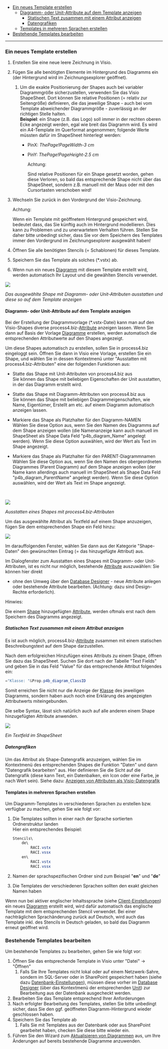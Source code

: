 -   [Ein neues Template erstellen](#ein-neues-template-erstellen)
    -   [Diagramm- oder Unit-Attribute auf dem Template anzeigen](#diagramm-oder-unit-attribute-auf-dem-template-anzeigen)
        -   [Statischen Text zusammen mit einem Attribut anzeigen](#statischen-text-zusammen-mit-einem-attribut-anzeigen)
        -   [Datengrafiken](#datengrafiken)
    -   [Templates in mehreren Sprachen erstellen](#templates-in-mehreren-sprachen-erstellen)
-   [Bestehende Templates bearbeiten](#bestehende-templates-bearbeiten)

------------------------------------------------------------------------

### Ein neues Template erstellen

1.  Erstellen Sie eine neue leere Zeichnung in Visio.
2.  Fügen Sie alle benötigten Elemente im Hintergrund des Diagramms ein
    (der Hintergrund wird im Zeichnungsexplorer geöffnet).  
    1.  Um die exakte Positionierung der Shapes auch bei variabler
        Diagrammgröße sicherzustellen, verwenden Sie das Visio
        ShapeSheet. Dort können Sie relative Positionen (= relativ zur
        Seitengröße) definieren, die das jeweilige Shape - auch bei vom
        Template abweichender Diagrammgröße - zuverlässig an der
        richtigen Stelle halten.  
        **Beispiel**: ein Shape (z.B. das Logo) soll immer in der
        rechten oberen Ecke angezeigt werden, egal wie breit das
        Diagramm wird. Es wird ein A4-Template im Querformat angenommen;
        folgende Werte müssten dafür im ShapeSheet hinterlegt werden:
        -   PinX: *ThePage!PageWidth-3 cm*
        -   PinY: *ThePage!PageHeight-2.5 cm*

            Achtung:

            Sind relative Positionen für ein Shape gesetzt worden, gehen
            diese Verloren, so bald das entsprechende Shape nicht über
            das ShapeSheet, sondern z.B. manuell mit der Maus oder mit
            den Cursortasten verschoben wird!
3.  Wechseln Sie zurück in den Vordergrund der Visio-Zeichnung.

    Achtung:

    Wenn ein Template mit geöffnetem Hintergrund gespeichert wird,
    bedeutet dass, das Sie künftig auch im Hintergrund modellieren. Dies
    kann zu Problemen und zu unerwartetem Verhalten führen. Stellen Sie
    daher bitte unbedingt sicher, dass Sie vor dem Speichern des
    Templates immer den Vordergrund im Zeichnungsexplorer ausgewählt
    haben!

4.  Öffnen Sie alle benötigten Stencils (= Schablonen) für dieses
    Template.
5.  Speichern Sie das Template als solches (\*.vstx) ab.
6.  Wenn nun ein neues [Diagramm](Diagramm) mit diesem Template erstellt
    wird, werden automatisch Ihr Layout und die gewählten Stencils
    verwendet.


![](//images.ctfassets.net/utx1h0gfm1om/5WbumS8RhK8IkiE6MiSKMg/0511e3519cd64ed81e1594b971a38eb4/1018006.png)

*Das ausgewählte Shape mit Diagramm- oder Unit-Attributen ausstatten und diese so auf dem Template anzeigen*

#### Diagramm- oder Unit-Attribute auf dem Template anzeigen

Bei der Erstellung der Diagrammvorlage (\*.vstx-Datei) kann man auf den
Visio-Shapes diverse process4.biz-[Attribute](Attributgruppe_Attribut)
anzeigen lassen. Wenn Sie dann auf Basis der Vorlage
[Diagramme](Diagramm) erstellen, werden automatisch die entsprechenden
Attributwerte auf den Shapes angezeigt.

Um diese Shapes automatisch zu erstellen, sollen Sie in process4.biz
eingeloggt sein. Öffnen Sie dann in Visio eine Vorlage, erstellen Sie
ein Shape, und wählen Sie in dessen Kontextmenü unter "Ausstatten mit
process4.biz-Attributen" eine der folgenden Funktionen aus:

-   Statte das Shape mit Unit-Attributen von process4.biz aus  
    Sie können das Shape mit beliebigen Eigenschaften der Unit
    ausstatten, in der das Diagramm erstellt wird.

-   Statte das Shape mit Diagramm-Attributen von process4.biz aus  
    Sie können das Shape mit beliebigen Diagrammeigenschaften, wie Name,
    Eigentümer, Erstellt am etc. auf einem Diagramm automatisch anzeigen
    lassen.
-   Markiere das Shape als Platzhalter für den Diagramm-NAMEN  
    Wählen Sie diese Option aus, wenn Sie den Namen des Diagramms auf
    dem Shape anzeigen wollen (die Namenanzeige kann auch manuell im
    ShapeSheet als Shape Data Feld "p4b\_diagram\_Name" angelegt
    werden). Wenn Sie diese Option auswählen, wird der Wert als Text im
    Shape angezeigt.
-   Markiere das Shape als Platzhalter für den PARENT-Diagrammnamen  
    Wählen Sie diese Option aus, wenn Sie den Namen des obergeordneten
    Diagrammes (Parent Diagramm) auf dem Shape anzeigen wollen (der Name
    kann allerdings auch manuell im ShapeSheet als Shape Data Feld
    "p4b\_diagram\_ParentName" angelegt werden). Wenn Sie diese Option
    auswählen, wird der Wert als Text im Shape angezeigt.

 

![](//images.ctfassets.net/utx1h0gfm1om/4VfffbAAEM6qS4QwSICy6/278b0b16e103bf5ef94d783f2f3e05ef/1018005.png)

*Ausstatten eines Shapes mit process4.biz-Attributen*

Um das ausgewählte Attribut als Textfeld auf einem Shape anzuzeigen,
fügen Sie dem entsprechenden Shape ein Feld hinzu:

![](//images.ctfassets.net/utx1h0gfm1om/1lqMwaLrVSMImEIESEk2O6/0c4bc439d45cecf85d5a61084228aeaf/1018004.png)

Im darauffolgenden Fenster, wählen Sie dann aus der Kategorie
"Shape-Daten" den gewünschten Eintrag (= das hinzugefügte Attribut) aus.

Im Dialogfenster zum Ausstatten eines Shapes mit Diagramm- oder
Unit-Attributen, ist es nicht nur möglich, bestehende
[Attribute](Attributgruppe_Attribut) auszuwählen: Sie können hier direkt
- ohne den Umweg über den [Database Designer](Database_Designer) - neue
Attribute anlegen oder bestehende Attribute bearbeiten. (Achtung: dazu
sind Design-Rechte erforderlich).

Hinwies:

Die einem [Shape](Shapes_Stencils_Templates) hinzugefügten
[Attribute](Attributgruppe_Attribut), werden oftmals erst nach dem
Speichern des Diagramms angezeigt.

##### Statischen Text zusammen mit einem Attribut anzeigen

Es ist auch möglich, process4.biz-[Attribute](Attributgruppe_Attribut)
zusammen mit einem statischen Beschreibungstext auf dem Shape
darzustellen.

Nach dem erfolgreichen Hinzufügen eines Attributs zu einem Shape, öffnen
Sie dazu das ShapeSheet. Suchen Sie dort nach der Tabelle "Text Fields"
und geben Sie in das Feld "Value" für das entsprechende Attribut
folgendes ein:

``` java
="Klasse: "&Prop.p4b_diagram_ClassID
```

Somit erreichen Sie nicht nur die Anzeige der [Klasse](Klasse) des
jeweiligen Diagramms, sondern haben auch noch eine Erklärung des
angezeigten Attributwerts miteingebunden.

Die selbe Syntax, lässt sich natürlich auch auf alle anderen einem Shape
hinzugefügten Attribute anwenden.

![](//images.ctfassets.net/utx1h0gfm1om/4cWUsWKNrGiwgA0AWoiGKo/1fc277282264ac7d164184b23390644e/1017794.png)

*Ein Textfeld im ShapeSheet*

##### Datengrafiken

Um das Attribut als Shape-Datengrafik anzuzeigen, wählen Sie im
Kontextmenü des entsprechenden Shapes die Funktion "Daten" und dann
"Datengrafik bearbeiten" aus. Hier definieren Sie die Sicht auf die
Datengrafik (diese kann Text, ein Datenbalken, ein Icon oder eine Farbe,
je nach Wert sein). Siehe dazu: [Anzeigen von Attributen als
Visio-Datengrafik](Anzeigen_von_Attributen_als_Visio-Datengrafik)

#### Templates in mehreren Sprachen erstellen

Um Diagramm-Templates in verschiedenen Sprachen zu erstellen bzw.
verfügbar zu machen, gehen Sie wie folgt vor:

1.  Die Templates sollten in einer nach der Sprache sortierten
    Ordnerstruktur landen  
    Hier ein entsprechendes Beispiel:

    ``` java
    Stencils\
        de\
            RACI.vstx
            RACI.vssx
        en\
            RACI.vstx
            RACI.vssx
    ```

2.  Namen der sprachspezifischen Ordner sind zum Beispiel "**en**" und
    "**de**"
3.  Die Templates der verschiedenen Sprachen sollten den exakt gleichen
    Namen haben

Wenn nun bei aktiver englischer Inhaltssprache (siehe
[Client-Einstellungen](Client-Einstellungen)) ein neues
[Diagramm](Diagramm) erstellt wird, wird dafür automatisch das englische
Template mit dem entsprechenden Stencil verwendet. Bei einer
nachträglichen Sprachänderung zurück auf Deutsch, wird auch das Template
inkl. des Stencils in Deutsch geladen, so bald das Diagramm erneut
geöffnet wird.

### Bestehende Templates bearbeiten

Um bestehende Templates zu bearbeiten, gehen Sie wie folgt vor:

1.  Öffnen Sie das entsprechende Template in Visio unter "Datei" -&gt;
    "Öffnen"
    1.  Falls Sie Ihre Templates nicht lokal oder auf einem
        Netzwerk-Sahre, sondern im SQL-Server oder in SharePoint
        gespeichert haben (siehe dazu
        [Datenbank-Einstellungen](Datenbank-Einstellungen)), müssen
        diese vorher im [Database Designer](Database_Designer) (über das
        Kontextmenü der entsprechenden [Unit](Unit)) zur Bearbeitung aus
        der Datenbank ausgecheckt werden.
2.  Bearbeiten Sie das Template entsprechend Ihrer Anforderungen
3.  Nach erfolgter Bearbeitung des Templates, stellen Sie bitte
    unbedingt sicher, dass Sie den ggf. geöffneten Diagramm-Hintergrund
    wieder geschlossen haben.
4.  Speichern Sie das Template ab
    1.  Falls Sie mit Templates aus der Datenbank oder aus SharePoint
        gearbeitet haben, checken Sie diese bitte wieder ein.
5.  Führen Sie den Wizard zum [Aktualisieren von
    Diagrammen](Aktualisieren_von_Diagrammen) aus, um Ihre Änderungen
    auf bereits bestehende Diagramme anzuwenden.

